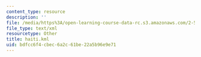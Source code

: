 ```yaml
---
content_type: resource
description: ''
file: /media/https%3A/open-learning-course-data-rc.s3.amazonaws.com/2-500-desalination-and-water-purification-spring-2009/bdfcc6f4cbec6a2c61be22a5b96e9e71_haiti.kml
file_type: text/xml
resourcetype: Other
title: haiti.kml
uid: bdfcc6f4-cbec-6a2c-61be-22a5b96e9e71
---
```

